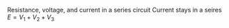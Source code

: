 Resistance, voltage, and current in a series circuit
Current stays in a seires
$E = V_1 + V_2 + V_3$